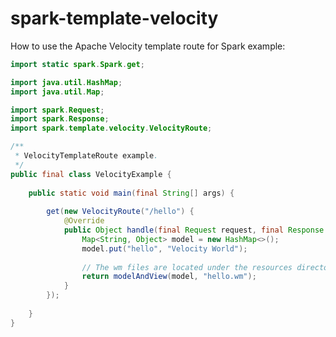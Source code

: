 spark-template-velocity 
==============================================

How to use the Apache Velocity template route for Spark example:

```java
import static spark.Spark.get;

import java.util.HashMap;
import java.util.Map;

import spark.Request;
import spark.Response;
import spark.template.velocity.VelocityRoute;

/**
 * VelocityTemplateRoute example.
 */
public final class VelocityExample {
    
	public static void main(final String[] args) {
        
        get(new VelocityRoute("/hello") {
            @Override
            public Object handle(final Request request, final Response response) {
                Map<String, Object> model = new HashMap<>();
                model.put("hello", "Velocity World");
                
                // The wm files are located under the resources directory
                return modelAndView(model, "hello.wm");
            }
        });
        
    }
}
```
